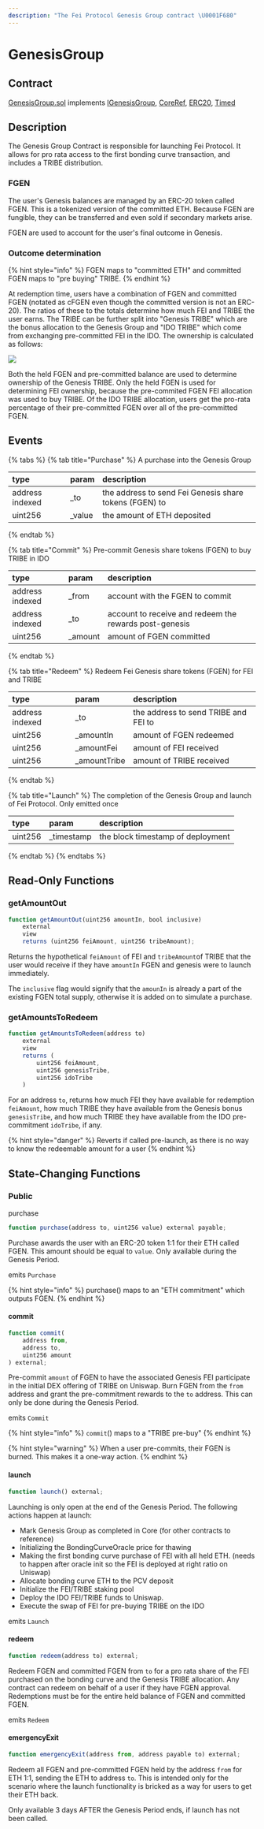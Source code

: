 ```yaml
---
description: "The Fei Protocol Genesis Group contract \U0001F680"
---
```


# GenesisGroup

## Contract

[GenesisGroup.sol](https://github.com/fei-protocol/fei-protocol-core/blob/master/contracts/genesis/GenesisGroup.sol) implements [IGenesisGroup](https://github.com/fei-protocol/fei-protocol-core/blob/master/contracts/genesis/IGenesisGroup.sol), [CoreRef](https://github.com/fei-protocol/fei-protocol-core/blob/master/contracts/refs/CoreRef.sol), [ERC20](https://docs.openzeppelin.com/contracts/3.x/api/token/erc20#ERC20), [Timed](https://github.com/fei-protocol/fei-protocol-core/blob/master/contracts/utils/Timed.sol)

## Description

The Genesis Group Contract is responsible for launching Fei Protocol. It allows for pro rata access to the first bonding curve transaction, and includes a TRIBE distribution.

### FGEN

The user's Genesis balances are managed by an ERC-20 token called FGEN. This is a tokenized version of the committed ETH. Because FGEN are fungible, they can be transferred and even sold if secondary markets arise.

FGEN are used to account for the user's final outcome in Genesis.

### Outcome determination

{% hint style="info" %}
FGEN maps to "committed ETH" and committed FGEN maps to "pre buying" TRIBE.
{% endhint %}

At redemption time, users have a combination of FGEN and committed FGEN \(notated as cFGEN even though the committed version is not an ERC-20\). The ratios of these to the totals determine how much FEI and TRIBE the user earns. The TRIBE can be further split into "Genesis TRIBE" which are the bonus allocation to the Genesis Group and "IDO TRIBE" which come from exchanging pre-committed FEI in the IDO. The ownership is calculated as follows:

![](../../.gitbook/assets/screen-shot-2021-02-14-at-7.32.33-pm.png)

Both the held FGEN and pre-committed balance are used to determine ownership of the Genesis TRIBE. Only the held FGEN is used for determining FEI ownership, because the pre-commited FGEN FEI allocation was used to buy TRIBE. Of the IDO TRIBE allocation, users get the pro-rata percentage of their pre-committed FGEN over all of the pre-committed FGEN.

## Events

{% tabs %}
{% tab title="Purchase" %}
A purchase into the Genesis Group

| type | param | description |
| :--- | :--- | :--- |
| address indexed | \_to | the address to send Fei Genesis share tokens \(FGEN\) to |
| uint256 | \_value | the amount of ETH deposited |
{% endtab %}

{% tab title="Commit" %}
Pre-commit Genesis share tokens \(FGEN\) to buy TRIBE in IDO

| type | param | description |
| :--- | :--- | :--- |
| address indexed | \_from | account with the FGEN to commit |
| address indexed | \_to | account to receive and redeem the rewards post-genesis |
| uint256 | \_amount | amount of FGEN committed |
{% endtab %}

{% tab title="Redeem" %}
Redeem Fei Genesis share tokens \(FGEN\) for FEI and TRIBE

| type | param | description |
| :--- | :--- | :--- |
| address indexed | \_to | the address to send TRIBE and FEI to |
| uint256 | \_amountIn | amount of FGEN redeemed |
| uint256 | \_amountFei | amount of FEI received |
| uint256 | \_amountTribe | amount of TRIBE received |
{% endtab %}

{% tab title="Launch" %}
The completion of the Genesis Group and launch of Fei Protocol. Only emitted once

| type | param | description |
| :--- | :--- | :--- |
| uint256 | \_timestamp | the block timestamp of deployment |
{% endtab %}
{% endtabs %}

## Read-Only Functions

### getAmountOut

```javascript
function getAmountOut(uint256 amountIn, bool inclusive)
    external
    view
    returns (uint256 feiAmount, uint256 tribeAmount);
```

Returns the hypothetical `feiAmount` of FEI and `tribeAmount`of TRIBE that the user would receive if they have `amountIn` FGEN and genesis were to launch immediately. 

The `inclusive` flag would signify that the `amounIn` is already a part of the existing FGEN total supply, otherwise it is added on to simulate a purchase.

### getAmountsToRedeem

```javascript
function getAmountsToRedeem(address to)
    external
    view
    returns (
        uint256 feiAmount,
        uint256 genesisTribe,
        uint256 idoTribe
    )
```

For an address `to`, returns how much FEI they have available for redemption `feiAmount`, how much TRIBE they have available from the Genesis bonus `genesisTribe`, and how much TRIBE they have available from the IDO pre-commitment `idoTribe`, if any.

{% hint style="danger" %}
Reverts if called pre-launch, as there is no way to know the redeemable amount for a user
{% endhint %}

## State-Changing Functions <a id="state-changing-functions"></a>

### Public

purchase

```javascript
function purchase(address to, uint256 value) external payable;
```

Purchase awards the user with an ERC-20 token 1:1 for their ETH called FGEN. This amount should be equal to `value`.  Only available during the Genesis Period.

emits `Purchase`

{% hint style="info" %}
purchase\(\) maps to an "ETH commitment" which outputs FGEN.
{% endhint %}

#### commit

```javascript
function commit(
    address from,
    address to,
    uint256 amount
) external;
```

Pre-commit `amount` of FGEN to have the associated Genesis FEI participate in the initial DEX offering of TRIBE on Uniswap. Burn FGEN from the `from` address and grant the pre-commitment rewards to the `to` address. This can only be done during the Genesis Period.

emits `Commit`

{% hint style="info" %}
`commit`\(\) maps to a "TRIBE pre-buy"
{% endhint %}

{% hint style="warning" %}
When a user pre-commits, their FGEN is burned. This makes it a one-way action. 
{% endhint %}

#### launch

```javascript
function launch() external;
```

Launching is only open at the end of the Genesis Period. The following actions happen at launch:

* Mark Genesis Group as completed in Core \(for other contracts to reference\)
* Initializing the BondingCurveOracle price for thawing
* Making the first bonding curve purchase of FEI with all held ETH. \(needs to happen after oracle init so the FEI is deployed at right ratio on Uniswap\)
* Allocate bonding curve ETH to the PCV deposit
* Initialize the FEI/TRIBE staking pool
* Deploy the IDO FEI/TRIBE funds to Uniswap.
* Execute the swap of FEI for pre-buying TRIBE on the IDO

emits `Launch`

#### redeem

```javascript
function redeem(address to) external;
```

Redeem FGEN and committed FGEN from `to` for a pro rata share of the FEI purchased on the bonding curve and the Genesis TRIBE allocation. Any contract can redeem on behalf of a user if they have FGEN approval. Redemptions must be for the entire held balance of FGEN and committed FGEN.

emits `Redeem`

#### emergencyExit

```javascript
function emergencyExit(address from, address payable to) external;
```

Redeem all FGEN and pre-committed FGEN held by the address `from` for ETH 1:1, sending the ETH to address `to`. This is intended only for the scenario where the launch functionality is bricked as a way for users to get their ETH back.

Only available 3 days AFTER the Genesis Period ends, if launch has not been called.

